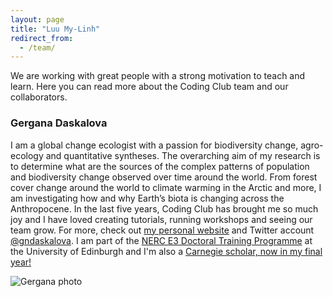 ```yaml
---
layout: page
title: "Luu My-Linh"
redirect_from:
  - /team/
---
```


We are working with great people with a strong motivation to teach and learn. Here you can read more about the Coding Club team and our collaborators.

<div class="team-profile">
	<h3>Gergana Daskalova</h3>
	<p>I am a global change ecologist with a passion for biodiversity change, agro-ecology and quantitative syntheses. The overarching aim of my research is to determine what are the sources of the complex patterns of population and biodiversity change observed over time around the world. From forest cover change around the world to climate warming in the Arctic and more, I am investigating how and why Earth’s biota is changing across the Anthropocene. In the last five years, Coding Club has brought me so much joy and I have loved creating tutorials, running workshops and seeing our team grow. For more, check out <a href="https://gndaskalova.com/" target="_blank">my personal website</a> and Twitter account <a href="https://twitter.com/gndaskalova" target="_blank">@gndaskalova</a>. I am part of the <a href="http://e3dtp.geos.ed.ac.uk/" target="_blank">NERC E3 Doctoral Training Programme</a> at the University of Edinburgh and I'm also a <a href="http://www.carnegie-trust.org/carnegiephdscholars2017/gergana-daskalova" target="_blank">Carnegie scholar, now in my final year!</a></p>
	<img src="{{ site.baseurl }}/assets/img/team/gergana.png" alt="Gergana photo">
</div>

